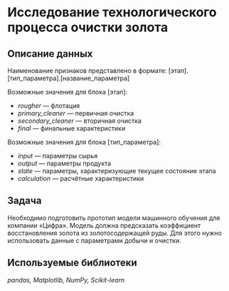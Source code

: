 # Исследование технологического процесса очистки золота


## Описание данных

Наименование признаков представлено в формате:
[этап].[тип_параметра].[название_параметра]

Возможные значения для блока [этап]:
- *rougher* — флотация
- *primary_cleaner* — первичная очистка
- *secondary_cleaner* — вторичная очистка
- *final* — финальные характеристики

Возможные значения для блока [тип_параметра]:
- *input* — параметры сырья
- *output* — параметры продукта
- *state* — параметры, характеризующие текущее состояние этапа
- *calculation* — расчётные характеристики

## Задача

Необходимо подготовить прототип модели машинного обучения для компании «Цифра». Модель должна предсказать коэффициент восстановления золота из золотосодержащей руды. Для этого нужно использовать данные с параметрами добычи и очистки.

## Используемые библиотеки

*pandas, Matplotlib, NumPy, Scikit-learn*
